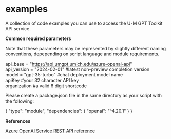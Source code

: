 # examples
A collection of code examples you can use to access the U-M GPT Toolkit API service.  

**Common required parameters**  
  
Note that these parameters may be represented by slightly different naming conventions, depepending on script language and module requirements.  
   
api_base = "https://api.umgpt.umich.edu/azure-openai-api"  
api_version = "2024-02-01" #latest non-preview completion version  
model = "gpt-35-turbo" #chat deployment model name  
apiKey #your 32 character API key  
organization #a valid 6 digit shortcode  

Please create a package.json file in the same directory as your script with the following:

{
  "type": "module",
  "dependencies": {
    "openai": "^4.20.1"
  }
}

**References**  
  
[Azure OpenAI Service REST API reference](https://learn.microsoft.com/en-us/azure/ai-services/openai/reference)
